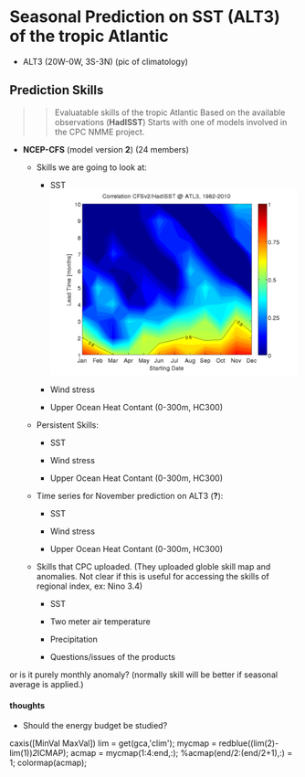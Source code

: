 # Seasonal Prediction on SST (ALT3) of the tropic Atlantic 

* ALT3 (20W-0W, 3S-3N) (pic of climatology)

## Prediction Skills ##
>> Evaluatable skills of the tropic Atlantic
>> Based on the available observations (__HadISST__)
>> Starts with one of models involved in the CPC NMME project.
 
* __NCEP-CFS__ (model version __2__) (24 members)
  * Skills we are going to look at:

    * SST ![](../figures/Tropical_Atlantic_SST/CFSv2_HadISST_Corr_ATL3.png)

    * Wind stress
    
    * Upper Ocean Heat Contant (0-300m, HC300)

  * Persistent Skills:

    * SST

    * Wind stress
    
    * Upper Ocean Heat Contant (0-300m, HC300)

  * Time series for November prediction on ALT3 (__?__):

    * SST

    * Wind stress
    
    * Upper Ocean Heat Contant (0-300m, HC300)


  * Skills that CPC uploaded. (They uploaded globle skill map and anomalies. Not clear if this is useful for accessing the skills of regional index, ex: Nino 3.4)
    * SST
    * Two meter air temperature
    * Precipitation 

    * Questions/issues of the products
      
or is it purely monthly anomaly? (normally skill will be better if seasonal average is applied.)


#### thoughts ####
  * Should the energy budget be studied? 

caxis([MinVal MaxVal])
lim = get(gca,'clim');
mycmap = redblue((lim(2)-lim(1))*2*ICMAP);
acmap = mycmap(1:4:end,:); %acmap(end/2:(end/2+1),:) = 1;
colormap(acmap);

